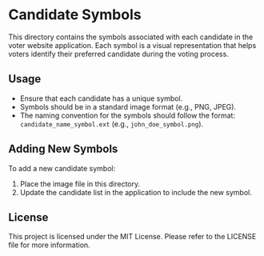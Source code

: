 # Candidate Symbols

This directory contains the symbols associated with each candidate in the voter website application. Each symbol is a visual representation that helps voters identify their preferred candidate during the voting process.

## Usage

- Ensure that each candidate has a unique symbol.
- Symbols should be in a standard image format (e.g., PNG, JPEG).
- The naming convention for the symbols should follow the format: `candidate_name_symbol.ext` (e.g., `john_doe_symbol.png`).

## Adding New Symbols

To add a new candidate symbol:

1. Place the image file in this directory.
2. Update the candidate list in the application to include the new symbol.

## License

This project is licensed under the MIT License. Please refer to the LICENSE file for more information.